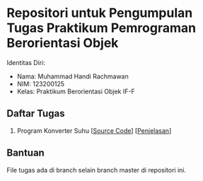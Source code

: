 # Repositori untuk Pengumpulan Tugas Praktikum Pemrograman Berorientasi Objek
Identitas Diri:
- Nama: Muhammad Handi Rachmawan
- NIM: 123200125
- Kelas: Praktikum Berorientasi Objek IF-F
## Daftar Tugas
1. Program Konverter Suhu \[[Source Code](https://github.com/handirachmawan/oop-lab-submission/tree/01-konverter-suhu)\] \[[Penjelasan](https://www.youtube.com/channel/UC1DEXfFYT8pu1fEyhvTaS2Q)\]
## Bantuan
File tugas ada di branch selain branch master di repositori ini.
